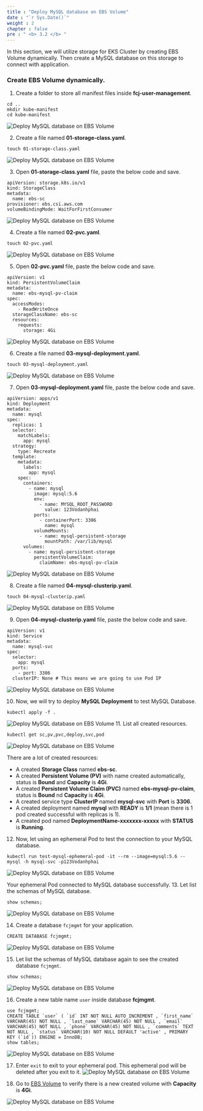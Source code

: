 ```yaml
---
title : "Deploy MySQL database on EBS Volume"
date : "`r Sys.Date()`"
weight : 2
chapter : false
pre : " <b> 3.2 </b> "
---
```


In this section, we will utilize storage for EKS Cluster by creating EBS Volume dynamically. Then create a MySQL database on this storage to connect with application.

### Create EBS Volume dynamically.
1. Create a folder to store all manifest files inside **fcj-user-management**.
```
cd ..
mkdir kube-manifest
cd kube-manifest
```
![Deploy MySQL database on EBS Volume](../../images/3.eksdbwithebs/3.2.deploymysqlonebs/3.2.1.deploymysqlonebs.png?pc=60pt)

2. Create a file named **01-storage-class.yaml**.
```
touch 01-storage-class.yaml
```
![Deploy MySQL database on EBS Volume](../../images/3.eksdbwithebs/3.2.deploymysqlonebs/3.2.2.deploymysqlonebs.png?pc=60pt)

3. Open **01-storage-class.yaml** file, paste the below code and save.
```
apiVersion: storage.k8s.io/v1
kind: StorageClass
metadata: 
  name: ebs-sc
provisioner: ebs.csi.aws.com
volumeBindingMode: WaitForFirstConsumer 
```
![Deploy MySQL database on EBS Volume](../../images/3.eksdbwithebs/3.2.deploymysqlonebs/3.2.3.deploymysqlonebs.png?pc=60pt)

4. Create a file named **02-pvc.yaml**.
```
touch 02-pvc.yaml
```
![Deploy MySQL database on EBS Volume](../../images/3.eksdbwithebs/3.2.deploymysqlonebs/3.2.4.deploymysqlonebs.png?pc=60pt)

5. Open **02-pvc.yaml** file, paste the below code and save.
```
apiVersion: v1
kind: PersistentVolumeClaim
metadata:
  name: ebs-mysql-pv-claim
spec: 
  accessModes:
    - ReadWriteOnce
  storageClassName: ebs-sc
  resources: 
    requests:
      storage: 4Gi
```
![Deploy MySQL database on EBS Volume](../../images/3.eksdbwithebs/3.2.deploymysqlonebs/3.2.5.deploymysqlonebs.png?pc=60pt)

6. Create a file named **03-mysql-deployment.yaml**.
```
touch 03-mysql-deployment.yaml
```
![Deploy MySQL database on EBS Volume](../../images/3.eksdbwithebs/3.2.deploymysqlonebs/3.2.6.deploymysqlonebs.png?pc=60pt)

7. Open **03-mysql-deployment.yaml** file, paste the below code and save.
```
apiVersion: apps/v1
kind: Deployment
metadata:
  name: mysql
spec: 
  replicas: 1
  selector:
    matchLabels:
      app: mysql
  strategy:
    type: Recreate 
  template: 
    metadata: 
      labels: 
        app: mysql
    spec: 
      containers:
        - name: mysql
          image: mysql:5.6
          env:
            - name: MYSQL_ROOT_PASSWORD
              value: 123Vodanhphai
          ports:
            - containerPort: 3306
              name: mysql    
          volumeMounts:
            - name: mysql-persistent-storage
              mountPath: /var/lib/mysql                                          
      volumes: 
        - name: mysql-persistent-storage
          persistentVolumeClaim:
            claimName: ebs-mysql-pv-claim
```
![Deploy MySQL database on EBS Volume](../../images/3.eksdbwithebs/3.2.deploymysqlonebs/3.2.7.deploymysqlonebs.png?pc=60pt)

8. Create a file named **04-mysql-clusterip.yaml**.
```
touch 04-mysql-clusterip.yaml
```
![Deploy MySQL database on EBS Volume](../../images/3.eksdbwithebs/3.2.deploymysqlonebs/3.2.8.deploymysqlonebs.png?pc=60pt)

9. Open **04-mysql-clusterip.yaml** file, paste the below code and save.
```
apiVersion: v1
kind: Service
metadata: 
  name: mysql-svc
spec:
  selector:
    app: mysql 
  ports: 
    - port: 3306  
  clusterIP: None # This means we are going to use Pod IP    
```
![Deploy MySQL database on EBS Volume](../../images/3.eksdbwithebs/3.2.deploymysqlonebs/3.2.9.deploymysqlonebs.png?pc=60pt)


10. Now, we will try to deploy **MySQL Deployment** to test MySQL Database.
```
kubectl apply -f .
```
![Deploy MySQL database on EBS Volume](../../images/3.eksdbwithebs/3.2.deploymysqlonebs/3.2.10.deploymysqlonebs.png?pc=60pt)
11. List all created resources.
```
kubectl get sc,pv,pvc,deploy,svc,pod
```
![Deploy MySQL database on EBS Volume](../../images/3.eksdbwithebs/3.2.deploymysqlonebs/3.2.11.deploymysqlonebs.png?pc=60pt)

There are a lot of created resources:
+ A created **Storage Class** named **ebs-sc**.
+ A created **Persistent Volume (PV)** with name created automatically, status is **Bound** and **Capacity** is **4Gi**.
+ A created **Persistent Volume Claim (PVC)** named **ebs-mysql-pv-claim**, status is **Bound** nd **Capacity** is **4Gi**.
+ A created service type **ClusterIP** named **mysql-svc** with **Port** is **3306**.
+ A created deployment named **mysql** with **READY** is **1/1** (mean there is 1 pod created successful with replicas is 1).
+ A created pod named **DeploymentName-xxxxxxx-xxxxx** with **STATUS** is **Running**.

12. Now, let using an ephemeral Pod to test the connection to your MySQL database.
```
kubectl run test-mysql-ephemeral-pod -it --rm --image=mysql:5.6 -- mysql -h mysql-svc -p123Vodanhphai
```


![Deploy MySQL database on EBS Volume](../../images/3.eksdbwithebs/3.2.deploymysqlonebs/3.2.12.deploymysqlonebs.png?pc=60pt)

Your ephemeral Pod connected to  MySQL database successfully.
13. Let list the schemas of MySQL database.
```
show schemas;
```
![Deploy MySQL database on EBS Volume](../../images/3.eksdbwithebs/3.2.deploymysqlonebs/3.2.13.deploymysqlonebs.png?pc=60pt)

14. Create a database ```fcjmgmt``` for your application.
```
CREATE DATABASE fcjmgmt;
```
![Deploy MySQL database on EBS Volume](../../images/3.eksdbwithebs/3.2.deploymysqlonebs/3.2.14.deploymysqlonebs.png?pc=60pt)

15. Let list the schemas of MySQL database again to see the created database ```fcjmgmt```.
```
show schemas;
```
![Deploy MySQL database on EBS Volume](../../images/3.eksdbwithebs/3.2.deploymysqlonebs/3.2.15.deploymysqlonebs.png?pc=60pt)

16. Create a new table name ```user``` inside database **fcjmgmt**.
```
use fcjmgmt;
CREATE TABLE `user` ( `id` INT NOT NULL AUTO_INCREMENT , `first_name` VARCHAR(45) NOT NULL , `last_name` VARCHAR(45) NOT NULL , `email` VARCHAR(45) NOT NULL , `phone` VARCHAR(45) NOT NULL , `comments` TEXT NOT NULL , `status` VARCHAR(10) NOT NULL DEFAULT 'active' , PRIMARY KEY (`id`)) ENGINE = InnoDB;
show tables;
```

![Deploy MySQL database on EBS Volume](../../images/3.eksdbwithebs/3.2.deploymysqlonebs/3.2.18.deploymysqlonebs.png?pc=60pt)


17. Enter ```exit``` to exit to your ephemeral pod. This ephemeral pod will be deleted after you exit to it.
![Deploy MySQL database on EBS Volume](../../images/3.eksdbwithebs/3.2.deploymysqlonebs/3.2.16.deploymysqlonebs.png?pc=60pt)


18. Go to [EBS Volume](https://ap-southeast-1.console.aws.amazon.com/ec2/home?region=ap-southeast-1#Volumes:v=3) to verify there is a new created volume with **Capacity** is **4Gi**.

![Deploy MySQL database on EBS Volume](../../images/3.eksdbwithebs/3.2.deploymysqlonebs/3.2.19.deploymysqlonebs.png?pc=60pt)
